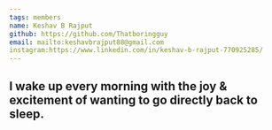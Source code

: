 ```yaml
---
tags: members 
name: Keshav B Rajput 
github: https://github.com/Thatboringguy
email: mailto:keshavbrajput88@gmail.com
instagram:https://www.linkedin.com/in/keshav-b-rajput-770925285/
---
```


## I wake up every morning with the joy & excitement of wanting to go directly back to sleep.
